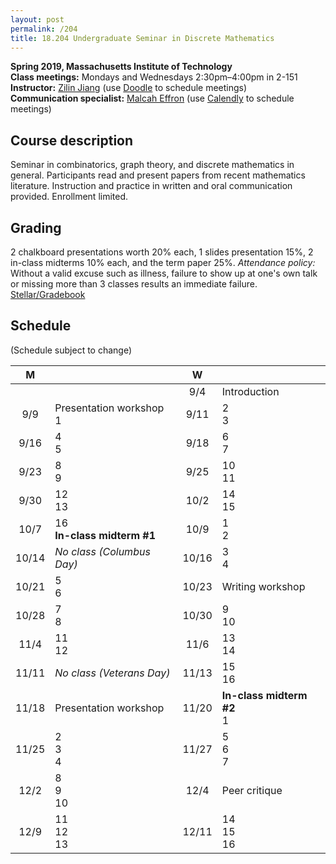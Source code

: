 ```yaml
---
layout: post
permalink: /204
title: 18.204 Undergraduate Seminar in Discrete Mathematics
---
```

**Spring 2019, Massachusetts Institute of Technology**  
**Class meetings:** Mondays and Wednesdays 2:30pm–4:00pm in 2-151  
**Instructor:** [Zilin Jiang](/) (use [Doodle](https://doodle.com/zilin) to schedule meetings)  
**Communication specialist:** [Malcah Effron](https://cmsw.mit.edu/profile/malcah-effron/) (use [Calendly](https://calendly.com/meffron) to schedule meetings)

## Course description

Seminar in combinatorics, graph theory, and discrete mathematics in general. Participants read and present papers from recent mathematics literature. Instruction and practice in written and oral communication provided. Enrollment limited.

## Grading

2 chalkboard presentations worth 20% each, 1 slides presentation 15%, 2 in-class midterms 10% each, and the term paper 25%.
*Attendance policy:* Without a valid excuse such as illness, failure to show up at one's own talk or missing more than 3 classes results an immediate failure.  
[Stellar/Gradebook](http://stellar.mit.edu/course/18/fa19/18.204-2/)

## Schedule

(Schedule subject to change)

| M    |   | W    |   |
|:----:|---|:----:|---|
|  |  | 9/4 | Introduction |
| 9/9 | Presentation workshop<br>1 | 9/11 | 2<br>3 |
| 9/16 | 4<br>5 | 9/18 | 6<br>7 |
| 9/23 | 8<br>9 | 9/25 | 10<br>11 |
| 9/30 | 12<br>13 | 10/2 | 14<br>15 |
| 10/7 | 16<br>**In-class midterm #1** | 10/9 | 1<br>2 |
| 10/14 | _No class (Columbus Day)_ | 10/16 | 3<br>4 |
| 10/21 | 5<br>6 | 10/23 | Writing workshop |
| 10/28 | 7<br>8 | 10/30 | 9<br>10 |
| 11/4  | 11<br>12 | 11/6 | 13<br>14 |
| 11/11  | _No class (Veterans Day)_ | 11/13  | 15<br>16 |
| 11/18 | Presentation workshop | 11/20 | **In-class midterm #2**<br>1 |
| 11/25 | 2<br>3<br>4 | 11/27 | 5<br>6<br>7 |
| 12/2 | 8<br>9<br>10 | 12/4 | Peer critique |
| 12/9  | 11<br>12<br>13 | 12/11 | 14<br>15<br>16 |
